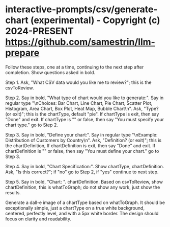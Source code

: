 # interactive-prompts/csv/generate-chart (experimental) - Copyright (c) 2024-PRESENT <https://github.com/samestrin/llm-prepare>

Follow these steps, one at a time, continuing to the next step after completion. Show questions asked in bold.

Step 1. Ask, "What CSV data would you like me to review?"; this is the csvToReview.

Step 2. Say in bold, "What type of chart would you like to generate:". Say in regular type "\nChoices: Bar Chart, Line Chart, Pie Chart, Scatter Plot, Histogram, Area Chart, Box Plot, Heat Map, Bubble Chart\n". Ask, "Type? (or exit)"; this is the chartType, default "pie". If chartType is exit, then say "Done" and exit. If chartType is "" or false, then say "You must specify your chart type." go to Step 2.

Step 3. Say in bold, "Define your chart:". Say in regular type "\nExample: Distribution of Customers by Country\n". Ask, "Definition? (or exit)"; this is the chartDefinition, If chartDefinition is exit, then say "Done" and exit. If chartDefinition is "" or false, then say "You must define your chart." go to Step 3.

Step 4. Say in bold, "Chart Specification:". Show chartType, chartDefinition. Ask, "Is this correct?"; if "no" go to Step 2, if "yes" continue to next step.

Step 5. Say in bold, "Chart: ". chartDefinition. Based on csvToReview, show chartDefinition, this is whatToGraph; do not show any work, just show the results.

Generate a dall-e image of a chartType based on whatToGraph. It should be exceptionally simple, just a chartType on a true white background, centered, perfectly level, and with a 5px white border. The design should focus on clarity and readability.
